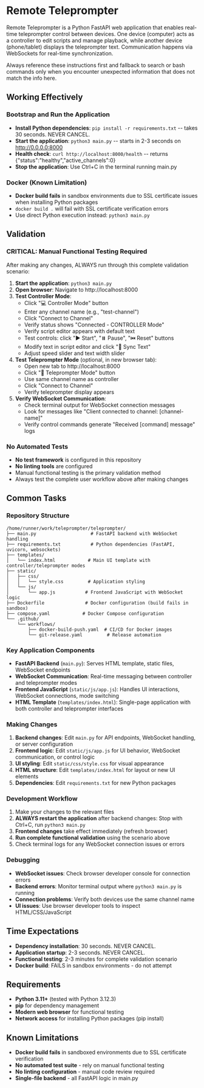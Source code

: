 # Remote Teleprompter

Remote Teleprompter is a Python FastAPI web application that enables real-time teleprompter control between devices. One device (computer) acts as a controller to edit scripts and manage playback, while another device (phone/tablet) displays the teleprompter text. Communication happens via WebSockets for real-time synchronization.

Always reference these instructions first and fallback to search or bash commands only when you encounter unexpected information that does not match the info here.

## Working Effectively

### Bootstrap and Run the Application
- **Install Python dependencies**: `pip install -r requirements.txt` -- takes 30 seconds. NEVER CANCEL.
- **Start the application**: `python3 main.py` -- starts in 2-3 seconds on http://0.0.0.0:8000
- **Health check**: `curl http://localhost:8000/health` -- returns {"status":"healthy","active_channels":0}
- **Stop the application**: Use Ctrl+C in the terminal running main.py

### Docker (Known Limitation)
- **Docker build fails** in sandbox environments due to SSL certificate issues when installing Python packages
- `docker build .` will fail with SSL certificate verification errors
- Use direct Python execution instead: `python3 main.py`

## Validation

### CRITICAL: Manual Functional Testing Required
After making any changes, ALWAYS run through this complete validation scenario:

1. **Start the application**: `python3 main.py`
2. **Open browser**: Navigate to http://localhost:8000
3. **Test Controller Mode**:
   - Click "💻 Controller Mode" button
   - Enter any channel name (e.g., "test-channel")
   - Click "Connect to Channel"
   - Verify status shows "Connected - CONTROLLER Mode"
   - Verify script editor appears with default text
   - Test controls: click "▶️ Start", "⏸️ Pause", "⏮️ Reset" buttons
   - Modify text in script editor and click "🔄 Sync Text"
   - Adjust speed slider and text width slider
4. **Test Teleprompter Mode** (optional, in new browser tab):
   - Open new tab to http://localhost:8000
   - Click "📱 Teleprompter Mode" button
   - Use same channel name as controller
   - Click "Connect to Channel"
   - Verify teleprompter display appears
5. **Verify WebSocket Communication**:
   - Check terminal output for WebSocket connection messages
   - Look for messages like "Client connected to channel: [channel-name]"
   - Verify control commands generate "Received [command] message" logs

### No Automated Tests
- **No test framework** is configured in this repository
- **No linting tools** are configured
- Manual functional testing is the primary validation method
- Always test the complete user workflow above after making changes

## Common Tasks

### Repository Structure
```
/home/runner/work/teleprompter/teleprompter/
├── main.py                    # FastAPI backend with WebSocket handling
├── requirements.txt           # Python dependencies (FastAPI, uvicorn, websockets)
├── templates/
│   └── index.html            # Main UI template with controller/teleprompter modes
├── static/
│   ├── css/
│   │   └── style.css         # Application styling
│   └── js/
│       └── app.js           # Frontend JavaScript with WebSocket logic
├── Dockerfile               # Docker configuration (build fails in sandbox)
├── compose.yaml            # Docker Compose configuration
└── .github/
    └── workflows/
        ├── docker-build-push.yaml  # CI/CD for Docker images
        └── git-release.yaml         # Release automation
```

### Key Application Components
- **FastAPI Backend** (`main.py`): Serves HTML template, static files, WebSocket endpoints
- **WebSocket Communication**: Real-time messaging between controller and teleprompter modes
- **Frontend JavaScript** (`static/js/app.js`): Handles UI interactions, WebSocket connections, mode switching
- **HTML Template** (`templates/index.html`): Single-page application with both controller and teleprompter interfaces

### Making Changes
1. **Backend changes**: Edit `main.py` for API endpoints, WebSocket handling, or server configuration
2. **Frontend logic**: Edit `static/js/app.js` for UI behavior, WebSocket communication, or control logic  
3. **UI styling**: Edit `static/css/style.css` for visual appearance
4. **HTML structure**: Edit `templates/index.html` for layout or new UI elements
5. **Dependencies**: Edit `requirements.txt` for new Python packages

### Development Workflow
1. Make your changes to the relevant files
2. **ALWAYS restart the application** after backend changes: Stop with Ctrl+C, run `python3 main.py`
3. **Frontend changes** take effect immediately (refresh browser)
4. **Run complete functional validation** using the scenario above
5. Check terminal logs for any WebSocket connection issues or errors

### Debugging
- **WebSocket issues**: Check browser developer console for connection errors
- **Backend errors**: Monitor terminal output where `python3 main.py` is running
- **Connection problems**: Verify both devices use the same channel name
- **UI issues**: Use browser developer tools to inspect HTML/CSS/JavaScript

## Time Expectations
- **Dependency installation**: 30 seconds. NEVER CANCEL.
- **Application startup**: 2-3 seconds. NEVER CANCEL.
- **Functional testing**: 2-3 minutes for complete validation scenario
- **Docker build**: FAILS in sandbox environments - do not attempt

## Requirements
- **Python 3.11+** (tested with Python 3.12.3)
- **pip** for dependency management
- **Modern web browser** for functional testing
- **Network access** for installing Python packages (pip install)

## Known Limitations
- **Docker build fails** in sandboxed environments due to SSL certificate verification
- **No automated test suite** - rely on manual functional testing
- **No linting configuration** - manual code review required
- **Single-file backend** - all FastAPI logic in main.py